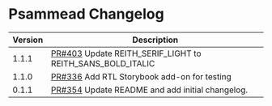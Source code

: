 # Psammead Changelog


<!-- prettier-ignore -->
| Version | Description                                                                                           |
| ------- | ----------------------------------------------------------------------------------------------------- |
| 1.1.1   | [PR#403](https://github.com/BBC/psammead/pull/402) Update REITH_SERIF_LIGHT to REITH_SANS_BOLD_ITALIC |
| 1.1.0   | [PR#336](https://github.com/BBC/psammead/pull/336) Add RTL Storybook add-on for testing               |
| 0.1.1   | [PR#354](https://github.com/BBC-News/psammead/pull/354) Update README and add initial changelog.      |
